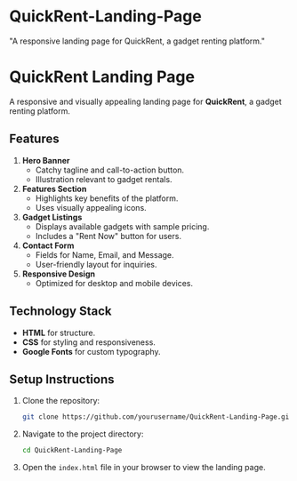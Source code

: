 # QuickRent-Landing-Page
"A responsive landing page for QuickRent, a gadget renting platform."
# QuickRent Landing Page

A responsive and visually appealing landing page for **QuickRent**, a gadget renting platform.

## Features

1. **Hero Banner**
   - Catchy tagline and call-to-action button.
   - Illustration relevant to gadget rentals.
2. **Features Section**
   - Highlights key benefits of the platform.
   - Uses visually appealing icons.
3. **Gadget Listings**
   - Displays available gadgets with sample pricing.
   - Includes a "Rent Now" button for users.
4. **Contact Form**
   - Fields for Name, Email, and Message.
   - User-friendly layout for inquiries.
5. **Responsive Design**
   - Optimized for desktop and mobile devices.

## Technology Stack

- **HTML** for structure.
- **CSS** for styling and responsiveness.
- **Google Fonts** for custom typography.

## Setup Instructions

1. Clone the repository:
   ```bash
   git clone https://github.com/yourusername/QuickRent-Landing-Page.git
   ```

2. Navigate to the project directory:
   ```bash
   cd QuickRent-Landing-Page
   ```

3. Open the `index.html` file in your browser to view the landing page.




